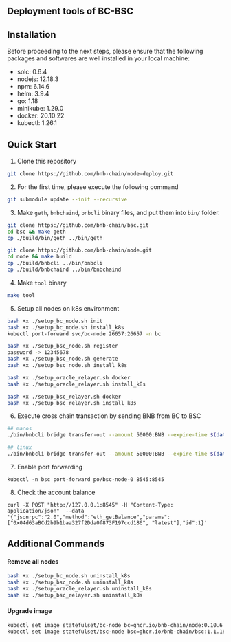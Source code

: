 ## Deployment tools of BC-BSC

## Installation

Before proceeding to the next steps, please ensure that the following packages and softwares are well installed in your local machine: 
- solc: 0.6.4
- nodejs: 12.18.3 
- npm: 6.14.6
- helm: 3.9.4
- go: 1.18
- minikube: 1.29.0
- docker: 20.10.22
- kubectl: 1.26.1

## Quick Start
1. Clone this repository
```bash
git clone https://github.com/bnb-chain/node-deploy.git
```

2. For the first time, please execute the following command
```bash
git submodule update --init --recursive
```

3. Make `geth`, `bnbchaind`, `bnbcli` binary files, and put them into `bin/` folder.
```bash
git clone https://github.com/bnb-chain/bsc.git
cd bsc && make geth
cp ./build/bin/geth ../bin/geth

git clone https://github.com/bnb-chain/node.git
cd node && make build
cp ./build/bnbcli ../bin/bnbcli
cp ./build/bnbchaind ../bin/bnbchaind
```

4. Make `tool` binary
```bash
make tool
```

5. Setup all nodes on k8s environment
```bash
bash +x ./setup_bc_node.sh init
bash +x ./setup_bc_node.sh install_k8s
kubectl port-forward svc/bc-node 26657:26657 -n bc

bash +x ./setup_bsc_node.sh register
password -> 12345678
bash +x ./setup_bsc_node.sh generate
bash +x ./setup_bsc_node.sh install_k8s

bash +x ./setup_oracle_relayer.sh docker
bash +x ./setup_oracle_relayer.sh install_k8s

bash +x ./setup_bsc_relayer.sh docker
bash +x ./setup_bsc_relayer.sh install_k8s
```

6. Execute cross chain transaction by sending BNB from BC to BSC
```bash
## macos
./bin/bnbcli bridge transfer-out --amount 50000:BNB --expire-time $(date -v+300S +%s) --to 0x04d63aBCd2b9b1baa327f2Dda0f873F197ccd186  --from local-user --chain-id Binance-Chain-Nile --node localhost:26657

## linux
./bin/bnbcli bridge transfer-out --amount 50000:BNB --expire-time $(date --date="+300 seconds" +%s) --to 0x04d63aBCd2b9b1baa327f2Dda0f873F197ccd186  --from local-user --chain-id Binance-Chain-Nile --node localhost:26657
```

7. Enable port forwarding
```
kubectl -n bsc port-forward po/bsc-node-0 8545:8545
```

8. Check the account balance
```
curl -X POST "http://127.0.0.1:8545" -H "Content-Type: application/json"  --data '{"jsonrpc":"2.0","method":"eth_getBalance","params":["0x04d63aBCd2b9b1baa327f2Dda0f873F197ccd186", "latest"],"id":1}' 
```

## Additional Commands

#### Remove all nodes
```bash
bash +x ./setup_bc_node.sh uninstall_k8s
bash +x ./setup_bsc_node.sh uninstall_k8s
bash +x ./setup_oracle_relayer.sh uninstall_k8s
bash +x ./setup_bsc_relayer.sh uninstall_k8s
```

#### Upgrade image
```bash
kubectl set image statefulset/bc-node bc=ghcr.io/bnb-chain/node:0.10.6 -n bc
kubectl set image statefulset/bsc-node bsc=ghcr.io/bnb-chain/bsc:1.1.18_hf -n bsc
```
